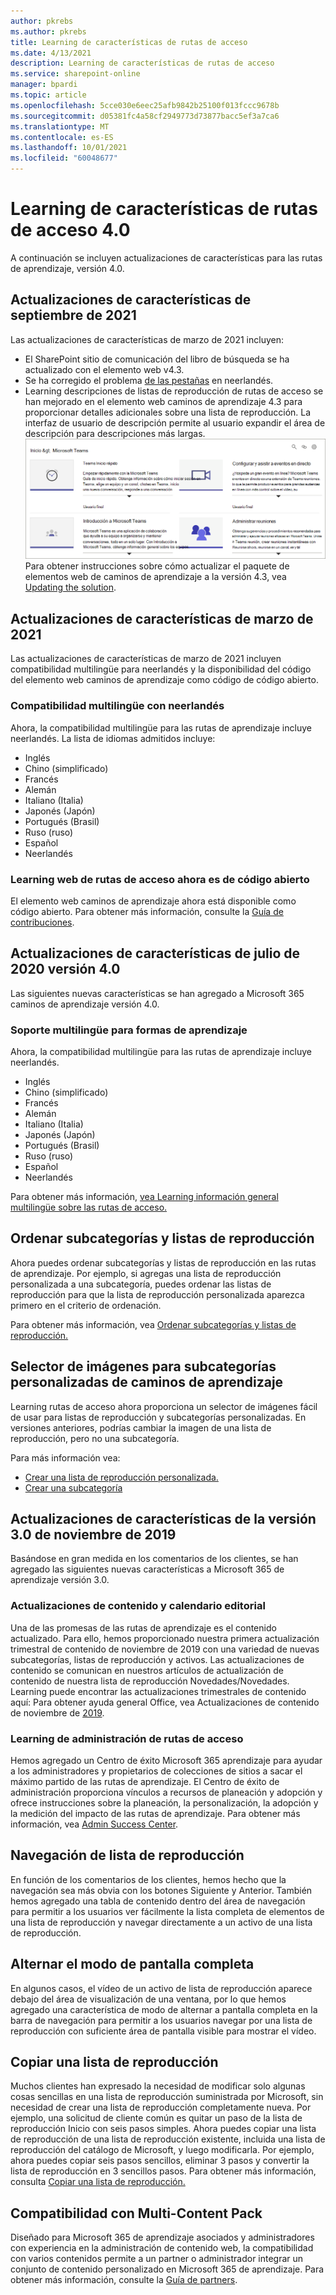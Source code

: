 ```yaml
---
author: pkrebs
ms.author: pkrebs
title: Learning de características de rutas de acceso
ms.date: 4/13/2021
description: Learning de características de rutas de acceso
ms.service: sharepoint-online
manager: bpardi
ms.topic: article
ms.openlocfilehash: 5cce030e6eec25afb9842b25100f013fccc9678b
ms.sourcegitcommit: d05381fc4a58cf2949773d73877bacc5ef3a7ca6
ms.translationtype: MT
ms.contentlocale: es-ES
ms.lasthandoff: 10/01/2021
ms.locfileid: "60048677"
---
```

# <a name="learning-pathways-version-40-feature-updates"></a>Learning de características de rutas de acceso 4.0

A continuación se incluyen actualizaciones de características para las rutas de aprendizaje, versión 4.0.  

## <a name="september-2021-feature-updates"></a>Actualizaciones de características de septiembre de 2021

Las actualizaciones de características de marzo de 2021 incluyen:

- El SharePoint sitio de comunicación del libro de búsqueda se ha actualizado con el elemento web v4.3.
- Se ha corregido el problema [de las pestañas](https://github.com/pnp/custom-learning-office-365/issues/566) en neerlandés.
- Learning descripciones de listas de reproducción de rutas de acceso se han mejorado en el elemento web caminos de aprendizaje 4.3 para proporcionar detalles adicionales sobre una lista de reproducción. La interfaz de usuario de descripción permite al usuario expandir el área de descripción para descripciones más largas.
![Captura de pantalla de descripciones de listas de reproducción más largas.](media/enhanced-descriptions.png "Descripciones mejoradas")
Para obtener instrucciones sobre cómo actualizar el paquete de elementos web de caminos de aprendizaje a la versión 4.3, vea [Updating the solution](https://github.com/pnp/custom-learning-office-365#updating-the-solution).

## <a name="march-2021-feature-updates"></a>Actualizaciones de características de marzo de 2021

Las actualizaciones de características de marzo de 2021 incluyen compatibilidad multilingüe para neerlandés y la disponibilidad del código del elemento web caminos de aprendizaje como código de código abierto.

### <a name="multilingual-support-for-dutch"></a>Compatibilidad multilingüe con neerlandés

Ahora, la compatibilidad multilingüe para las rutas de aprendizaje incluye neerlandés. La lista de idiomas admitidos incluye:

- Inglés   
- Chino (simplificado)
- Francés
- Alemán
- Italiano (Italia)
- Japonés (Japón)
- Portugués (Brasil)
- Ruso (ruso)
- Español
- Neerlandés

### <a name="learning-pathways-web-part-is-now-open-source"></a>Learning web de rutas de acceso ahora es de código abierto

El elemento web caminos de aprendizaje ahora está disponible como código abierto. Para obtener más información, consulte la [Guía de contribuciones](https://github.com/pnp/custom-learning-office-365#contributions).

## <a name="july-2020-version-40-feature-updates"></a>Actualizaciones de características de julio de 2020 versión 4.0

Las siguientes nuevas características se han agregado a Microsoft 365 caminos de aprendizaje versión 4.0.

### <a name="multilingual-support-for-learning-pathways"></a>Soporte multilingüe para formas de aprendizaje

Ahora, la compatibilidad multilingüe para las rutas de aprendizaje incluye neerlandés.

- Inglés   
- Chino (simplificado)
- Francés
- Alemán
- Italiano (Italia)
- Japonés (Japón)
- Portugués (Brasil)
- Ruso (ruso)
- Español
- Neerlandés

Para obtener más información, [vea Learning información general multilingüe sobre las rutas de acceso.](custom_overview.md)

## <a name="sort-subcategories-and-playlists"></a>Ordenar subcategorías y listas de reproducción

Ahora puedes ordenar subcategorías y listas de reproducción en las rutas de aprendizaje. Por ejemplo, si agregas una lista de reproducción personalizada a una subcategoría, puedes ordenar las listas de reproducción para que la lista de reproducción personalizada aparezca primero en el criterio de ordenación.

Para obtener más información, vea [Ordenar subcategorías y listas de reproducción.](custom_sortsubplay.md)

## <a name="image-picker-for-learning-pathways-custom-subcategories"></a>Selector de imágenes para subcategorías personalizadas de caminos de aprendizaje

Learning rutas de acceso ahora proporciona un selector de imágenes fácil de usar para listas de reproducción y subcategorías personalizadas.  En versiones anteriores, podrías cambiar la imagen de una lista de reproducción, pero no una subcategoría.  

Para más información vea:

- [Crear una lista de reproducción personalizada.](custom_createnewplaylist.md)
- [Crear una subcategoría](custom_createnewcat.md)

## <a name="november-2019-version-30-feature-updates"></a>Actualizaciones de características de la versión 3.0 de noviembre de 2019

Basándose en gran medida en los comentarios de los clientes, se han agregado las siguientes nuevas características a Microsoft 365 de aprendizaje versión 3.0.

### <a name="content-updates-and-editorial-calendar"></a>Actualizaciones de contenido y calendario editorial

Una de las promesas de las rutas de aprendizaje es el contenido actualizado. Para ello, hemos proporcionado nuestra primera actualización trimestral de contenido de noviembre de 2019 con una variedad de nuevas subcategorías, listas de reproducción y activos. Las actualizaciones de contenido se comunican en nuestros artículos de actualización de contenido de nuestra lista de reproducción Novedades/Novedades. Learning puede encontrar las actualizaciones trimestrales de contenido aquí: Para obtener ayuda general Office, vea Actualizaciones de contenido de noviembre de [2019](custom_contentupdates.md).

### <a name="learning-pathways-admin-success-center"></a>Learning de administración de rutas de acceso

Hemos agregado un Centro de éxito Microsoft 365 aprendizaje para ayudar a los administradores y propietarios de colecciones de sitios a sacar el máximo partido de las rutas de aprendizaje. El Centro de éxito de administración proporciona vínculos a recursos de planeación y adopción y ofrece instrucciones sobre la planeación, la personalización, la adopción y la medición del impacto de las rutas de aprendizaje. Para obtener más información, vea [Admin Success Center](custom_successcenter.md).

## <a name="playlist-navigation"></a>Navegación de lista de reproducción

En función de los comentarios de los clientes, hemos hecho que la navegación sea más obvia con los botones Siguiente y Anterior. También hemos agregado una tabla de contenido dentro del área de navegación para permitir a los usuarios ver fácilmente la lista completa de elementos de una lista de reproducción y navegar directamente a un activo de una lista de reproducción.

## <a name="toggle-full-screen-mode"></a>Alternar el modo de pantalla completa

En algunos casos, el vídeo de un activo de lista de reproducción aparece debajo del área de visualización de una ventana, por lo que hemos agregado una característica de modo de alternar a pantalla completa en la barra de navegación para permitir a los usuarios navegar por una lista de reproducción con suficiente área de pantalla visible para mostrar el vídeo.

## <a name="copy-a-playlist"></a>Copiar una lista de reproducción

Muchos clientes han expresado la necesidad de modificar solo algunas cosas sencillas en una lista de reproducción suministrada por Microsoft, sin necesidad de crear una lista de reproducción completamente nueva. Por ejemplo, una solicitud de cliente común es quitar un paso de la lista de reproducción Inicio con seis pasos simples. Ahora puedes copiar una lista de reproducción de una lista de reproducción existente, incluida una lista de reproducción del catálogo de Microsoft, y luego modificarla. Por ejemplo, ahora puedes copiar seis pasos sencillos, eliminar 3 pasos y convertir la lista de reproducción en 3 sencillos pasos. Para obtener más información, consulta [Copiar una lista de reproducción.](custom_copyplaylist.md)

## <a name="multi-content-pack-support"></a>Compatibilidad con Multi-Content Pack

Diseñado para Microsoft 365 de aprendizaje asociados y administradores con experiencia en la administración de contenido web, la compatibilidad con varios contenidos permite a un partner o administrador integrar un conjunto de contenido personalizado en Microsoft 365 de aprendizaje. Para obtener más información, consulte la [Guía de partners](custom_partnerguide.md).
